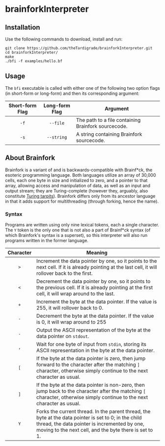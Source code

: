 # brainforkInterpreter

## Installation

Use the following commands to download, install and run:

```
git clone https://github.com/theTardigrade/brainforkInterpreter.git
cd brainforkInterpreter/
make
./bfi -f examples/hello.bf
```

## Usage

The `bfi` executable is called with either one of the following two option flags (in short-form or long-form) and then its corresponding argument:

| Short-form Flag | Long-form Flag | Argument |
| :-------------: | :------------: | -------- |
| `-f` | `--file` | The path to a file containing Brainfork sourcecode. |
| `-s` | `--string` | A string containing Brainfork sourcecode. |


## About Brainfork

Brainfork is a variant of and is backwards-compatible with Brainf*ck, the esoteric programming language. Both languages utilize an array of 30,000 cells, each one byte in size and initialized to zero, and a pointer to that array, allowing access and manipulation of data, as well as an input and output stream; they are Turing-complete (however they, arguably, also constitute [Turing tarpits](https://en.wikipedia.org/wiki/Turing_tarpit)). Brainfork differs only from its ancestor language in that it adds support for multithreading (through forking, hence the name).

### Syntax

Programs are written using only nine lexical tokens, each a single character. The `Y` token is the only one that is not also a part of Brainf*ck syntax (of which Brainfork's syntax is a superset), so this interpreter will also run programs written in the former language.

| Character | Meaning |
| :-------: | ------- |
| `>`       | Increment the data pointer by one, so it points to the next cell. If it is already pointing at the last cell, it will rollover back to the first. |
| `<`       | Decrement the data pointer by one, so it points to the previous cell. If it is already pointing at the first cell, it will wrap around to the last. |
| `+`       | Increment the byte at the data pointer. If the value is 255, it will rollover back to 0. |
| `-`       | Decrement the byte at the data pointer. If the value is 0, it will wrap around to 255 |
| `.`       | Output the ASCII representation of the byte at the data pointer on `stdout`. |
| `,`       | Wait for one byte of input from `stdin`, storing its ASCII representation in the byte at the data pointer. |
| `[`       | If the byte at the data pointer is zero, then jump forward to the character after the matching `]` character, otherwise simply continue to the next character as usual. |
| `]`       | If the byte at the data pointer is non-zero, then jump back to the character after the matching `[` character, otherwise simply continue to the next character as usual. |
| `Y`       | Forks the current thread. In the parent thread, the byte at the data pointer is set to 0; in the child thread, the data pointer is incremented by one, moving to the next cell, and the byte there is set to 1. |

